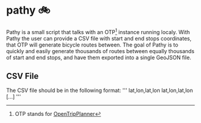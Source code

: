 # pathy 🚲

Pathy is a small script that talks with an OTP[^1] instance running localy. With Pathy the user can provide a CSV file with start and end stops coordinates, that OTP will generate bicycle routes between. The goal of Pathy is to quickly and easily generate thousands of routes between equally thousands of start and end stops, and have them exported into a single GeoJSON file.

## CSV File

The CSV file should be in the following format: 
'''
lat,lon,lat,lon
lat,lon,lat,lon
[...]
'''

[^1]: OTP stands for [OpenTripPlanner](https://www.opentripplanner.org)
